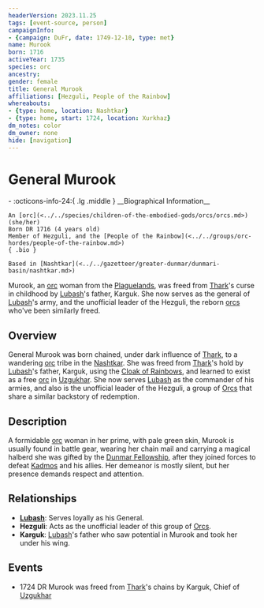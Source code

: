 ```yaml
---
headerVersion: 2023.11.25
tags: [event-source, person]
campaignInfo:
- {campaign: DuFr, date: 1749-12-10, type: met}
name: Murook
born: 1716
activeYear: 1735
species: orc
ancestry:
gender: female
title: General Murook
affiliations: [Hezguli, People of the Rainbow]
whereabouts:
- {type: home, location: Nashtkar}
- {type: home, start: 1724, location: Xurkhaz}
dm_notes: color
dm_owner: none
hide: [navigation]
---
```

# General Murook
<div class="grid cards ext-narrow-margin ext-one-column" markdown>
- :octicons-info-24:{ .lg .middle } __Biographical Information__

    An [orc](<../../species/children-of-the-embodied-gods/orcs/orcs.md>) (she/her)  
    Born DR 1716 (4 years old)  
    Member of Hezguli, and the [People of the Rainbow](<../../groups/orc-hordes/people-of-the-rainbow.md>)  
    { .bio }

    Based in [Nashtkar](<../../gazetteer/greater-dunmar/dunmari-basin/nashtkar.md>)
</div>



Murook, an [orc](<../../species/children-of-the-embodied-gods/orcs/orcs.md>) woman from the [Plaguelands](<../../gazetteer/istaros-watershed/plaguelands.md>), was freed from [Thark](<../../cosmology/gods/embodied-gods/thark.md>)'s curse in childhood by [Lubash](<./lubash.md>)'s father, Karguk. She now serves as the general of [Lubash](<./lubash.md>)'s army, and the unofficial leader of the Hezguli, the reborn [orcs](<../../species/children-of-the-embodied-gods/orcs/orcs.md>) who've been similarly freed. 
## Overview

General Murook was born chained, under dark influence of [Thark](<../../cosmology/gods/embodied-gods/thark.md>), to a wandering [orc](<../../species/children-of-the-embodied-gods/orcs/orcs.md>) tribe in the [Nashtkar](<../../gazetteer/greater-dunmar/dunmari-basin/nashtkar.md>). She was freed from [Thark](<../../cosmology/gods/embodied-gods/thark.md>)'s hold by [Lubash](<./lubash.md>)'s father, Karguk, using the [Cloak of Rainbows](<../../things/artifacts-of-power/cloak-of-rainbows.md>), and learned to exist as a free [orc](<../../species/children-of-the-embodied-gods/orcs/orcs.md>) in [Uzgukhar](<../../gazetteer/istaros-watershed/xurkhaz/uzgukhar.md>). She now serves [Lubash](<./lubash.md>) as the commander of his armies, and also is the unofficial leader of the Hezguli, a group of [Orcs](<../../species/children-of-the-embodied-gods/orcs/orcs.md>) that share a similar backstory of redemption.
## Description

A formidable [orc](<../../species/children-of-the-embodied-gods/orcs/orcs.md>) woman in her prime, with pale green skin, Murook is usually found in battle gear, wearing her chain mail and carrying a magical halberd she was gifted by the [Dunmar Fellowship](<../pcs/dunmar-fellowship/dunmar-fellowship.md>), after they joined forces to defeat [Kadmos](<../chardonians/kadmos.md>) and his allies. Her demeanor is mostly silent, but her presence demands respect and attention.
## Relationships

- **[Lubash](<./lubash.md>)**: Serves loyally as his General.
- **Hezguli**: Acts as the unofficial leader of this group of [Orcs](<../../species/children-of-the-embodied-gods/orcs/orcs.md>).
- **Karguk**: [Lubash](<./lubash.md>)'s father who saw potential in Murook and took her under his wing.
## Events

- 1724 DR Murook was freed from [Thark](<../../cosmology/gods/embodied-gods/thark.md>)'s chains by Karguk, Chief of [Uzgukhar](<../../gazetteer/istaros-watershed/xurkhaz/uzgukhar.md>)

